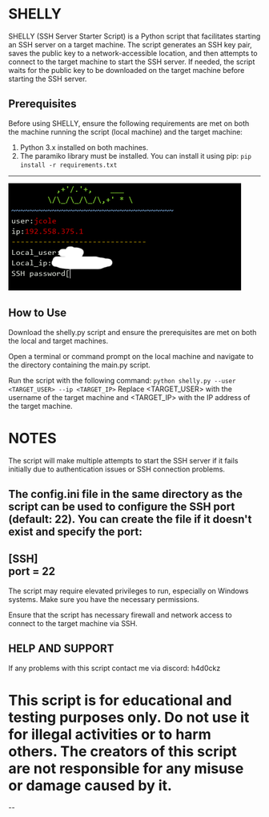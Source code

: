 # SHELLY

SHELLY (SSH Server Starter Script) is a Python script that facilitates starting an SSH server on a target machine. The script generates an SSH key pair, saves the public key to a network-accessible location, and then attempts to connect to the target machine to start the SSH server. If needed, the script waits for the public key to be downloaded on the target machine before starting the SSH server.

## Prerequisites

Before using SHELLY, ensure the following requirements are met on both the machine running the script (local machine) and the target machine:

1. Python 3.x installed on both machines.
2. The paramiko library must be installed. You can install it using pip:
`pip install -r requirements.txt`
---
![TURT](images/SHELL.png)
## How to Use
Download the shelly.py script and ensure the prerequisites are met on both the local and target machines.

Open a terminal or command prompt on the local machine and navigate to the directory containing the main.py script.

Run the script with the following command:
`python shelly.py --user <TARGET_USER> --ip <TARGET_IP>`
Replace <TARGET_USER> with the username of the target machine and <TARGET_IP> with the IP address of the target machine.
# NOTES
The script will make multiple attempts to start the SSH server if it fails initially due to authentication issues or SSH connection problems.

The config.ini file in the same directory as the script can be used to configure the SSH port (default: 22). You can create the file if it doesn't exist and specify the port:
--
[SSH]\
port = 22
--
The script may require elevated privileges to run, especially on Windows systems. Make sure you have the necessary permissions.

Ensure that the script has necessary firewall and network access to connect to the target machine via SSH.

## HELP AND SUPPORT
If any problems with this script contact me via discord: h4d0ckz

# This script is for educational and testing purposes only. Do not use it for illegal activities or to harm others. The creators of this script are not responsible for any misuse or damage caused by it.
--
